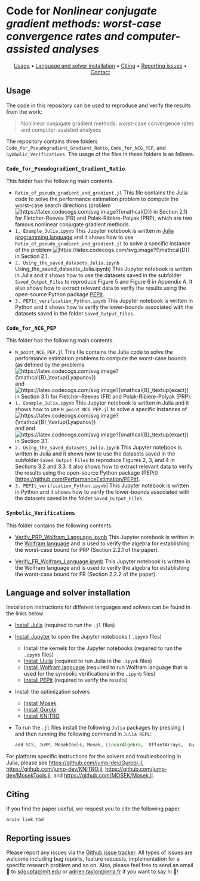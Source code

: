 # Code for *Nonlinear conjugate gradient methods: worst-case convergence rates and computer-assisted analyses*

<p align="center">
  <a href="#Usage">Usage</a> •
   <a href="#Language and solver installation">Language and solver installation</a> •
  <a href="#Citing">Citing</a> •
  <a href="#Reporting issues">Reporting issues</a> •
  <a href="#Contact">Contact</a> 
</p>



## Usage
The code in this repository can be used to reproduce and verify the results from the work:

> Nonlinear conjugate gradient methods: worst-case convergence rates and computer-assisted analyses

The repository contains three folders  `Code_for_Pseudogradient_Gradient_Ratio`,  `Code_for_NCG_PEP`, and `Symbolic_Verifications`. The usage of the files in these folders is  as follows.

###  `Code_for_Pseudogradient_Gradient_Ratio` 

This folder has the following main contents.

* `Ratio_of_pseudo_gradient_and_gradient.jl` This file contains the Julia code to solve the performance estimation problem to compute the worst-case search directions (problem <img src="https://latex.codecogs.com/svg.image?(\mathcal{D})" title="https://latex.codecogs.com/svg.image?(\mathcal{D})" /> in Section 2.1) for  Fletcher-Reeves (FR) and Polak-Ribière-Polyak (PRP), which are two famous nonlinear conjugate gradient methods. 
* `1. Example_Julia.ipynb` This Jupyter notebook is written in [Julia programming language](https://julialang.org/) and it shows how to use `Ratio_of_pseudo_gradient_and_gradient.jl` to solve a specific instance of the problem <img src="https://latex.codecogs.com/svg.image?(\mathcal{D})" title="https://latex.codecogs.com/svg.image?(\mathcal{D})" /> in Section 2.1.
* `2. Using_the_saved_datasets_Julia.ipynb` Using_the_saved_datasets_Julia.ipynb) This Jupyter notebook is written in Julia and it shows how to use the datasets saved in the subfolder `Saved_Output_Files` to reproduce Figure 5 and Figure 6 in Appendix A. It also shows how to extract relevant data to verify the results using the open-source Python package [PEPit](https://github.com/PerformanceEstimation/PEPit).
* `3. PEPIt_verification_Python.ipynb` This Jupyter notebook is written in Python and it shows how to verify the lower-bounds associated with the datasets saved in the folder `Saved_Output_Files`. 

###  `Code_for_NCG_PEP`

This folder has the following main contents.

* `N_point_NCG_PEP.jl` This file contains the Julia code to solve the performance estimation problems to compute the worst-case bounds (as defined by the problems <img src="https://latex.codecogs.com/svg.image?(\mathcal{B}_\textup{Lyapunov})" title="https://latex.codecogs.com/svg.image?(\mathcal{B}_\textup{Lyapunov})" /> and <img src="https://latex.codecogs.com/svg.image?(\mathcal{B}_\textup{exact})" title="https://latex.codecogs.com/svg.image?(\mathcal{B}_\textup{exact})" /> in Section 3.1) for  Fletcher-Reeves (FR) and Polak-Ribière-Polyak (PRP).
* `1. Example_Julia.ipynb` This Jupyter notebook is written in Julia and it shows how to use `N_point_NCG_PEP.jl` to solve a specific instances of <img src="https://latex.codecogs.com/svg.image?(\mathcal{B}_\textup{Lyapunov})" title="https://latex.codecogs.com/svg.image?(\mathcal{B}_\textup{Lyapunov})" /> and and <img src="https://latex.codecogs.com/svg.image?(\mathcal{B}_\textup{exact})" title="https://latex.codecogs.com/svg.image?(\mathcal{B}_\textup{exact})" /> in Section 3.1.
* `2. Using_the_saved_datasets_Julia.ipynb`  This Jupyter notebook is written in Julia and it shows how to use the datasets saved in the subfolder `Saved_Output_Files` to reproduce Figures 2, 3, and 4 in Sections 3.2 and 3.3. It also shows how to extract relevant data to verify the results using the open-source Python package (PEPit)[https://github.com/PerformanceEstimation/PEPit].
* `3. PEPIt_verification_Python.ipynb`] This Jupyter notebook is written in Python and it shows how to verify the lower-bounds associated with the datasets saved in the folder `Saved_Output_Files`. 

### `Symbolic_Verifications`

This folder contains the following contents.

* [Verify_PRP_Wolfram_Language.ipynb](https://github.com/Shuvomoy/NCG-PEP-code/blob/main/Symbolic_Verifications/Verify_PRP_Wolfram_Language.ipynb) This Jupyter notebook is written in the [Wolfram language](https://nicoguaro.github.io/posts/wolfram_jupyter/)  and is used to verify the algebra for establishing the  worst-case bound for PRP (Section 2.2.1 of the paper).

* [Verify_FR_Wolfram_Language.ipynb](https://github.com/Shuvomoy/NCG-PEP-code/blob/main/Symbolic_Verifications/Verify_FR_Wolfram_Language.ipynb) This Jupyter notebook is written in the Wolfram language and is used to verify the algebra for establishing the  worst-case bound for FR (Section 2.2.2 of the paper).

## Language and solver installation

Installation instructions for different languages and solvers can be found in the links below. 

* [Install Julia](https://julialang.org/downloads/) (required to run the `.jl` files)

* [Install Jupyter](https://jupyter.org/install) to open the Jupyter notebooks ( `.ipynb` files) 

  * Install the kernels for the Jupyter notebooks (required to run the `.ipynb` files)
  * [Install IJulia](https://github.com/JuliaLang/IJulia.jl) (required to run Julia in the `.ipynb` files)
  * [Install Wolfram language](https://nicoguaro.github.io/posts/wolfram_jupyter/) (required to run Wolfram language that is used for the symbolic verifications in the `.ipynb` files)
  * [Install PEPit](https://pypi.org/project/PEPit/) (required to verify the results)

* Install the optimization solvers

  * [Install Mosek](https://www.mosek.com/downloads/) 
  * [Install Gurobi](https://www.gurobi.com/downloads/)
  * [Install KNITRO](https://www.artelys.com/solvers/knitro/)

* To run the `.jl` files install the following `Julia` packages by pressing `]` and then running  the following command in `Julia REPL`:

  ```julia
  add SCS, JuMP, MosekTools, Mosek, LinearAlgebra,  OffsetArrays,  Gurobi, Ipopt, JLD2, Distributions, OrderedCollections, BenchmarkTools, DiffOpt, SparseArrays, KNITRO
  ```

For platform specific instructions for the solvers and troubleshooting in Julia, please see https://github.com/jump-dev/Gurobi.jl, https://github.com/jump-dev/KNITRO.jl, https://github.com/jump-dev/MosekTools.jl, and https://github.com/MOSEK/Mosek.jl. 

## Citing

If you find the paper useful, we request you to cite the following paper.

```
arxiv link tbd
```



## Reporting issues
Please report any issues via the [Github issue tracker](https://github.com/Shuvomoy/NExOS.jl/issues). All types of issues are welcome including bug reports, feature requests, implementation for a specific research problem and so on. Also, please feel free to send an email :email: to [sdgupta@mit.edu](mailto:sdgupta@mit.edu) or [adrien.taylor@inria.fr](mailto:adrien.taylor@inria.fr) if you want to say hi :rocket:!	



